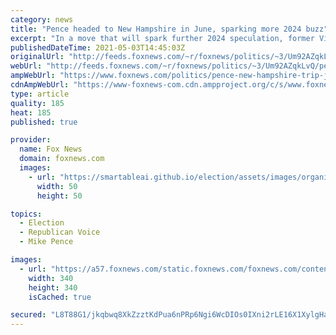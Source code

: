 ```yaml
---
category: news
title: "Pence headed to New Hampshire in June, sparking more 2024 buzz"
excerpt: "In a move that will spark further 2024 speculation, former Vice President Mike Pence will headline a major Republican Party dinner and fundraising event in early June in New Hampshire, the state that for a century has held the first primary in the race for the White House, Fox News has learned."
publishedDateTime: 2021-05-03T14:45:03Z
originalUrl: "http://feeds.foxnews.com/~r/foxnews/politics/~3/Um92AZqkLvQ/pence-new-hampshire-trip-june-2024-buzz"
webUrl: "http://feeds.foxnews.com/~r/foxnews/politics/~3/Um92AZqkLvQ/pence-new-hampshire-trip-june-2024-buzz"
ampWebUrl: "https://www.foxnews.com/politics/pence-new-hampshire-trip-june-2024-buzz.amp"
cdnAmpWebUrl: "https://www-foxnews-com.cdn.ampproject.org/c/s/www.foxnews.com/politics/pence-new-hampshire-trip-june-2024-buzz.amp"
type: article
quality: 185
heat: 185
published: true

provider:
  name: Fox News
  domain: foxnews.com
  images:
    - url: "https://smartableai.github.io/election/assets/images/organizations/foxnews.com-50x50.jpg"
      width: 50
      height: 50

topics:
  - Election
  - Republican Voice
  - Mike Pence

images:
  - url: "https://a57.foxnews.com/static.foxnews.com/foxnews.com/content/uploads/2019/03/340/340/PaulSteinhauser.jpg?ve=1&tl=1"
    width: 340
    height: 340
    isCached: true

secured: "L8T88G1/jkqbwq8XkZzztKdPua6nPRp6Ngi6WcDIOs0IXni2rLE16X1XylgHailWaE4sbUm807rTZsRm1piIDdyRHisAxSNZAbr/XS+U7eQOZHPJOXdHxokTc+OFEggVPltWnvlmJ9AWAOS/r89PMClXUXRMPsg1+/KHrwmBWlnh6zpKp9qzNqGvAuLfrh8FcchQLnAb3zI83xj7IuW83PqsDN7NC7KNtKR8tVwxX2qjAYt/6xFVIfrUQuRkCyl9r6JrhMSlkvVFj8jZLFOiiK34UFCp1hHoe+2nFBaSj862vivJ4jTQBubB7EQC3KZyw+sWUG4zex+cKuRUSSToM4sBmPTE9N3v0IezMeJ8xSw=;xsFb6O0bFlzixEuiRy0+7A=="
---
```


